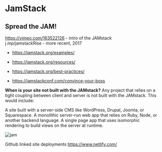 # JamStack

## Spread the JAM! 

https://vimeo.com/163522126 - intro of the JAMstack  
j.mp/jamstackRise - more recent, 2017

- https://jamstack.org/examples/
- https://jamstack.org/resources/
- https://jamstack.org/best-practices/

- https://jamstackconf.com/convince-your-boss


**When is your site not built with the JAMstack?**
Any project that relies on a tight coupling between client and server is not built with the JAMstack. This would include:

A site built with a server-side CMS like WordPress, Drupal, Joomla, or Squarespace.
A monolithic server-run web app that relies on Ruby, Node, or another backend language.
A single page app that uses isomorphic rendering to build views on the server at runtime.

![jam](https://github.com/kgisl/project-ideas/blob/master/img/Screenshot%202018-09-15%20at%2010.53.32.png)

Github linked site deployments 
https://www.netlify.com/
